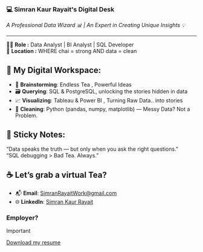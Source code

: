 ### 💻 Simran Kaur Rayait's Digital Desk
<i>A Professional Data Wizard 📊  | An Expert in Creating Unique Insights 💡</i>
_____
  👩‍💻 **Role :** Data Analyst | BI Analyst | SQL Developer</br>
 📍 **Location :**  WHERE chai = strong AND data = clean </br>

## 🌿 My Digital Workspace:
- 🧠 **Brainstorming**: Endless Tea , Powerful Ideas
- 🗃️ **Querying**: SQL & PostgreSQL, unlocking the stories hidden in data  
- 📈 **Visualizing**: Tableau & Power BI , Turning Raw Data.. into stories
- 🧹 **Cleaning**: Python (pandas, numpy, matplotlib) — Messy Data? Not a Problem.
  

## 🧾 Sticky Notes:</br>
“Data speaks the truth — but only when you ask the right questions.” </br>
“SQL debugging > Bad Tea. Always.”

## ☕ Let’s grab a virtual Tea? 
- 📬 **Email**: [SimranRayaitWork@gmail.com](mailto:SimranRayaitWork@gmail.com)  
- 🌐 **LinkedIn**: [Simran Kaur Rayait](https://www.linkedin.com/in/simran-kaur-rayait-9378b2186)

### Employer?
> [!IMPORTANT]  
> <a href="https://drive.google.com/file/d/1xw90JmFR-DV8dnmK6XBFcQl0659rbjwg/view?usp=sharing" download>Download my resume</a>

